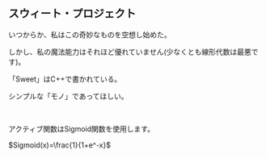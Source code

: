 <h2>スウィート・プロジェクト</h2>

いつからか、私はこの奇妙なものを空想し始めた。

しかし、私の魔法能力はそれほど優れていません(少なくとも線形代数は最悪です)。


「Sweet」はC++で書かれている。

シンプルな「モノ」であってほしい。

<br>

アクティブ関数はSigmoid関数を使用します。

$Sigmoid(x)=\frac{1}{1+e^-x}$